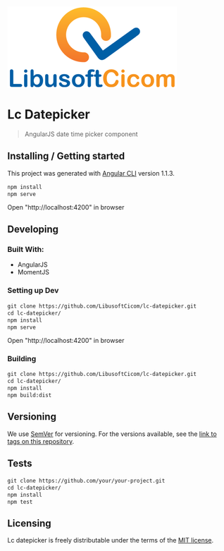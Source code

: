 ![Logo of the project](./src/assets/logo.png)

# Lc Datepicker
> AngularJS date time picker component

## Installing / Getting started

This project was generated with [Angular CLI](https://github.com/angular/angular-cli) version 1.1.3.

```shell
npm install
npm serve
```
Open "http://localhost:4200" in browser

## Developing

### Built With: 
- AngularJS 
- MomentJS


### Setting up Dev



```shell
git clone https://github.com/LibusoftCicom/lc-datepicker.git
cd lc-datepicker/
npm install
npm serve
```
Open "http://localhost:4200" in browser


### Building


```shell
git clone https://github.com/LibusoftCicom/lc-datepicker.git
cd lc-datepicker/
npm install
npm build:dist
```

## Versioning

We use [SemVer](http://semver.org/) for versioning. For the versions available, see the [link to tags on this repository](https://github.com/LibusoftCicom/lc-datepicker/tags).

## Tests


```shell
git clone https://github.com/your/your-project.git
cd lc-datepicker/
npm install
npm test
```

## Licensing

Lc datepicker is freely distributable under the terms of the [MIT license](https://github.com/moment/moment/blob/develop/LICENSE).